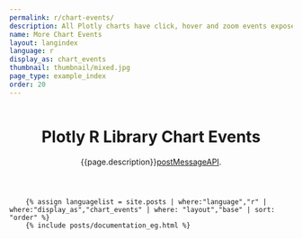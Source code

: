 ```yaml
---
permalink: r/chart-events/
description: All Plotly charts have click, hover and zoom events exposed to add custom controls with Plotly's JavaScript
name: More Chart Events
layout: langindex
language: r
display_as: chart_events
thumbnail: thumbnail/mixed.jpg
page_type: example_index
order: 20
---
```



<header class="--welcome">
	<div class="--welcome-body">
		<!--div.--wrap-inner-->
		<div class="--title">
			<div class="--category-img"><img src="https://plot.ly/gh-pages/documentation/static/images/r-small.png" alt=""></div>
			<div class="--body">
				<h1>Plotly R Library Chart Events</h1>
				<p>{{page.description}}<a href="https://github.com/plotly/postMessage-API">postMessageAPI</a>.</p>
			</div>
		</div>
	</div>
</header>

		{% assign languagelist = site.posts | where:"language","r" | where:"display_as","chart_events" | where: "layout","base" | sort: "order" %}
        {% include posts/documentation_eg.html %}
